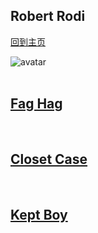 ## Robert Rodi
[回到主页](https://boheme130.github.io/Fiction.git.io/)

![avatar](https://ksr-ugc.imgix.net/assets/002/065/127/b8920f5e1acc509d53846196e8a3ee8d_original.jpg?ixlib=rb-4.0.2&w=680&fit=max&v=1401248651&gif-q=50&q=92&s=a1338a11e9eaa997535ed72fbffda4a0)
<br>
<br>

## [Fag Hag](https://boheme130.github.io/FagHag/) <br>

<br>


## [Closet Case](https://boheme130.github.io/ClosetCase/) <br>

<br>


## [Kept Boy](https://boheme130.github.io/KeptBoy/) <br>

<br>



